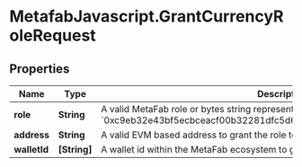 # MetafabJavascript.GrantCurrencyRoleRequest

## Properties

Name | Type | Description | Notes
------------ | ------------- | ------------- | -------------
**role** | **String** | A valid MetaFab role or bytes string representing a role, such as &#x60;minter&#x60; or &#x60;0xc9eb32e43bf5ecbceacf00b32281dfc5d6d700a0db676ea26ccf938a385ac3b7&#x60; | 
**address** | **String** | A valid EVM based address to grant the role to. | [optional] 
**walletId** | **[String]** | A wallet id within the MetaFab ecosystem to grant the role to. | [optional] 


